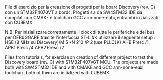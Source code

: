 File di esercizio per la creazione di progetti per la board Discovery (rev. C) con un STM32F407GVT a bordo. Progetti sia 
da SW4STM32 IDE sia compilati con CMAKE e toolchain GCC arm-none-eabi, entrambi inizializzati con CUBEMX

N.B. Per inizializzare correttamente il clock di tutte le periferiche e dei bus per DEBUGGARE tramite l'interfaccia ST-LINK utilizzare 
     il seguente setup : HSE (8 MHz su Discovery)/M 5 *N 210 /P 2 (use PLLCLK) AHB Presc /1 APB1 Presc /4 APB2 Presc /2

Files from tutorials, for exercise on creation of different project to test the Discovery board (rev. C) with STM32F407VGT
MCU. The projects are made both with SW4STM32 IDE and with CMAKE and GCC arm-none-eabi toolchani, both of them are
initialized with CUBEMX